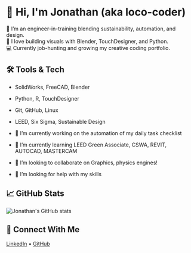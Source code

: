 # 👋 Hi, I'm Jonathan (aka loco-coder)

🚀 I’m an engineer-in-training blending sustainability, automation, and design.  
🎨 I love building visuals with Blender, TouchDesigner, and Python.  
💻 Currently job-hunting and growing my creative coding portfolio.

## 🛠 Tools & Tech
- SolidWorks, FreeCAD, Blender
- Python, R, TouchDesigner
- Git, GitHub, Linux
- LEED, Six Sigma, Sustainable Design

- 🔭 I’m currently working on the automation of my daily task checklist
- 🌱 I’m currently learning LEED Green Associate, CSWA, REVIT, AUTOCAD, MASTERCAM
- 👯 I’m looking to collaborate on Graphics, physics engines!
- 🤔 I’m looking for help with my skills

## 📈 GitHub Stats
![Jonathan's GitHub stats](https://github-readme-stats.vercel.app/api?username=loco-coder&show_icons=true&theme=radical)

## 🔗 Connect With Me
[LinkedIn](https://www.linkedin.com/in/yourprofile) • [GitHub](https://github.com/loco-coder)

